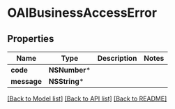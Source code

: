 # OAIBusinessAccessError

## Properties
Name | Type | Description | Notes
------------ | ------------- | ------------- | -------------
**code** | **NSNumber*** |  | 
**message** | **NSString*** |  | 

[[Back to Model list]](../README.md#documentation-for-models) [[Back to API list]](../README.md#documentation-for-api-endpoints) [[Back to README]](../README.md)


